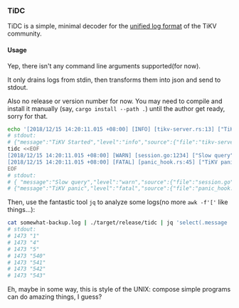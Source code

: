 ### TiDC

TiDC is a simple, minimal decoder for the [unified log format](https://github.com/tikv/rfcs/blob/master/text/0018-unified-log-format.md) of the TiKV community.

#### Usage

Yep, there isn't any command line arguments supported(for now).

It only drains logs from stdin, then transforms them into json and send to stdout.

Also no release or version number for now. 
You may need to compile and install it manually (say, `cargo install --path .`) until the author get ready, sorry for that.

```bash
echo '[2018/12/15 14:20:11.015 +08:00] [INFO] [tikv-server.rs:13] ["TiKV Started"]' | tidc
# stdout: 
# {"message":"TiKV Started","level":"info","source":{"file":"tikv-server.rs","line":"13"},"time":"2018/12/15 14:20:11.015 +08:00","fields":{}}
tidc <<EOF
[2018/12/15 14:20:11.015 +08:00] [WARN] [session.go:1234] ["Slow query"] [sql="SELECT * FROM TABLE\nWHERE ID=\"abc\""] [duration=1.345s] [client=192.168.0.123:12345] [txn_id=123000102231]
[2018/12/15 14:20:11.015 +08:00] [FATAL] [panic_hook.rs:45] ["TiKV panic"] [stack="   0: std::sys::imp::backtrace::tracing::imp::unwind_backtrace\n             at /checkout/src/libstd/sys/unix/backtrace/tracing/gcc_s.rs:49\n   1: std::sys_common::backtrace::_print\n             at /checkout/src/libstd/sys_common/backtrace.rs:71\n   2: std::panicking::default_hook::{{closure}}\n             at /checkout/src/libstd/sys_common/backtrace.rs:60\n             at /checkout/src/libstd/panicking.rs:381"] [error="thread 'main' panicked at 'index out of bounds: the len is 3 but the index is 99"]
EOF
# stdout:
# { "message":"Slow query","level":"warn","source":{"file":"session.go","line":"1234"},"time":"2018/12/15 14:20:11.015 +08:00","fields": {"sql":"SELECT * FROM TABLE\nWHERE ID=\"abc\"","duration":"1.345s","client":"192.168.0.123:12345","txn_id":"123000102231"}}
# {"message":"TiKV panic","level":"fatal","source":{"file":"panic_hook.rs","line":"45"},"time":"2018/12/15 14:20:11.015 +08:00","fields":{"stack":"   0: std::sys::imp::backtrace::tracing::imp::unwind_backtrace\n             at /checkout/src/libstd/sys/unix/backtrace/tracing/gcc_s.rs:49\n   1: std::sys_common::backtrace::_print\n             at /checkout/src/libstd/sys_common/backtrace.rs:71\n   2: std::panicking::default_hook::{{closure}}\n             at /checkout/src/libstd/sys_common/backtrace.rs:60\n             at /checkout/src/libstd/panicking.rs:381","error":"thread 'main' panicked at 'index out of bounds: the len is 3 but the index is 99"}}
```

Then, use the fantastic tool `jq` to analyze some logs(no more `awk -f'['` like things...):

```bash
cat somewhat-backup.log | ./target/release/tidc | jq 'select(.message | test("backup streaming finish")) | .fields.StoreID' | sort | uniq -c
# stdout:
# 1473 "1"
# 1473 "4"
# 1473 "5"
# 1473 "540"
# 1473 "541"
# 1473 "542"
# 1473 "543"
```

Eh, maybe in some way, this is style of the UNIX: compose simple programs can do amazing things, I guess?
